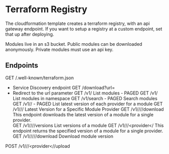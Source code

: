 # Terraform Registry

The cloudformation template creates a terraform registry, with an api gateway endpoint.
If you want to setup a registry at a custom endpoint, set that up after deploying.

Modules live in an s3 bucket.
Public modules can be downloaded anonymously.
Private modules must use an api key.

## Endpoints

GET /.well-known/terraform.json
*   Service Discovery endpoint
GET /download<ext>?url=<b64 encoded url>
*   Redirect to the url parameter
GET /v1/
    List modules - PAGED
GET /v1/<namespace>
    List modules in namespace
GET /v1/search - PAGED
    Search modules
GET /v1/<namespace>/<name> - PAGED
    List latest version of each provider for a module
GET /v1/<namespace>/<name>/<provider>
    Latest Version for a Specific Module Provider
GET /v1/<namespace>/<name>/<provider>/download
    This endpoint downloads the latest version of a module for a single provider.    
GET /v1/<namespace>/<name>/<provider>/versions
    List versions of a module
GET /v1/<namespace>/<name>/<provider</<version>
    This endpoint returns the specified version of a module for a single provider.
GET /v1/<namespace>/<name>/<provider>/<version>/download
    Download module version

POST /v1/<namespace>/<name>/<provider</<version>/upload